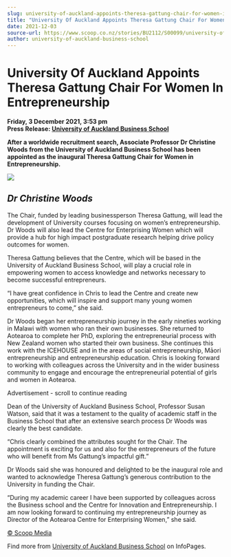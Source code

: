 ```yaml
---
slug: university-of-auckland-appoints-theresa-gattung-chair-for-women-in-entrepreneurship
title: "University Of Auckland Appoints Theresa Gattung Chair For Women In Entrepreneurship"
date: 2021-12-03
source-url: https://www.scoop.co.nz/stories/BU2112/S00099/university-of-auckland-appoints-theresa-gattung-chair-for-women-in-entrepreneurship.htm
author: university-of-auckland-business-school
---
```

University Of Auckland Appoints Theresa Gattung Chair For Women In Entrepreneurship
===================================================================================

**Friday, 3 December 2021, 3:53 pm**  
**Press Release: [University of Auckland Business School](https://info.scoop.co.nz/University_of_Auckland_Business_School)**

**After a worldwide recruitment search, Associate Professor Dr Christine Woods from the University of Auckland Business School has been appointed as the inaugural Theresa Gattung Chair for Women in Entrepreneurship.**

![](https://img.scoop.co.nz/stories/images/2112/61ac5466ef24dd782309.jpeg)

_Dr Christine Woods_
--------------------

The Chair, funded by leading businessperson Theresa Gattung, will lead the development of University courses focusing on women’s entrepreneurship. Dr Woods will also lead the Centre for Enterprising Women which will provide a hub for high impact postgraduate research helping drive policy outcomes for women.

Theresa Gattung believes that the Centre, which will be based in the University of Auckland Business School, will play a crucial role in empowering women to access knowledge and networks necessary to become successful entrepreneurs.

“I have great confidence in Chris to lead the Centre and create new opportunities, which will inspire and support many young women entrepreneurs to come,” she said.

Dr Woods began her entrepreneurship journey in the early nineties working in Malawi with women who ran their own businesses. She returned to Aotearoa to complete her PhD, exploring the entrepreneurial process with New Zealand women who started their own business. She continues this work with the ICEHOUSE and in the areas of social entrepreneurship, Māori entrepreneurship and entrepreneurship education. Chris is looking forward to working with colleagues across the University and in the wider business community to engage and encourage the entrepreneurial potential of girls and women in Aotearoa.

Advertisement - scroll to continue reading





Dean of the University of Auckland Business School, Professor Susan Watson, said that it was a testament to the quality of academic staff in the Business School that after an extensive search process Dr Woods was clearly the best candidate.

“Chris clearly combined the attributes sought for the Chair. The appointment is exciting for us and also for the entrepreneurs of the future who will benefit from Ms Gattung’s impactful gift.”

Dr Woods said she was honoured and delighted to be the inaugural role and wanted to acknowledge Theresa Gattung’s generous contribution to the University in funding the Chair.

“During my academic career I have been supported by colleagues across the Business school and the Centre for Innovation and Entrepreneurship. I am now looking forward to continuing my entrepreneurship journey as Director of the Aotearoa Centre for Enterprising Women,” she said.

[© Scoop Media](http://www.scoop.co.nz/about/terms.html)

Find more from [University of Auckland Business School](https://info.scoop.co.nz/University_of_Auckland_Business_School) on InfoPages.